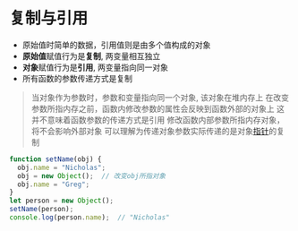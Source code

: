 # 复制与引用 

- 原始值时简单的数据，引用值则是由多个值构成的对象
- **原始值**赋值行为是**复制**, 两变量相互独立
- **对象**赋值行为是**引用**, 两变量指向同一对象
- 所有函数的参数传递方式是复制

> 当对象作为参数时，参数和变量指向同一个对象, 该对象在堆内存上
> 在改变参数所指内存之前，函数内修改参数的属性会反映到函数外部的对象上
> 这并不意味着函数参数的传递方式是引用
> 修改函数内部参数所指内存对象，将不会影响外部对象
> 可以理解为传递对象参数实际传递的是对象[指针](c++_指针.md)的复制

```javascript
function setName(obj) {
  obj.name = "Nicholas";
  obj = new Object();  // 改变obj所指对象
  obj.name = "Greg";
}
let person = new Object();
setName(person);
console.log(person.name);  // "Nicholas"
```